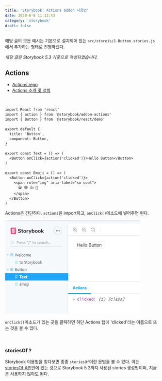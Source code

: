 ```yaml
---
title: 'Storybook: Actions addon 사용법'
date: 2020-6-8 11:12:43
category: 'storybook'
draft: false
---
```


해당 글의 모든 예시는 기본으로 설치되어 있는 `src/storeis/1-Button.stories.js`에서 추가하는 형태로 진행하겠다.

_해당 글은 Storybook 5.3 기준으로 작성되었습니다._

## Actions

- [Actions repo](https://github.com/storybookjs/storybook/tree/master/addons/actions)
- [Actions 소개 및 설치](https://howdy-mj.me/storybook/02-addon-intro/#actions)

<br>

```js{2, 11, 16}
import React from 'react'
import { action } from '@storybook/addon-actions'
import { Button } from '@storybook/react/demo'

export default {
  title: 'Button',
  component: Button,
}

export const Text = () => (
  <Button onClick={action('clicked')}>Hello Button</Button>
)

export const Emoji = () => (
  <Button onClick={action('clicked')}>
    <span role="img" aria-label="so cool">
      😀 😎 👍 💯
    </span>
  </Button>
)
```

Actions은 간단하다.
`actions`을 import하고, `onClick()`메소드에 넣어주면 된다.

![actions](./images/02-01.png)

`onClick()`메소드가 있는 곳을 클릭하면 하단 Actions 탭에 'clicked'라는 이름으로 뜨는 것을 볼 수 있다.

<br />

### storiesOf ?

Storybook 이용법을 찾다보면 종종 `storiesOf`이란 문법을 볼 수 있다.
이는 [storiesOf API](https://storybook.js.org/docs/formats/storiesof-api/#docs-content)안에 있는 것으로 Storybook 5.2까지 사용된 stories 생성법이며, 지금은 사용하지 않아도 된다.
